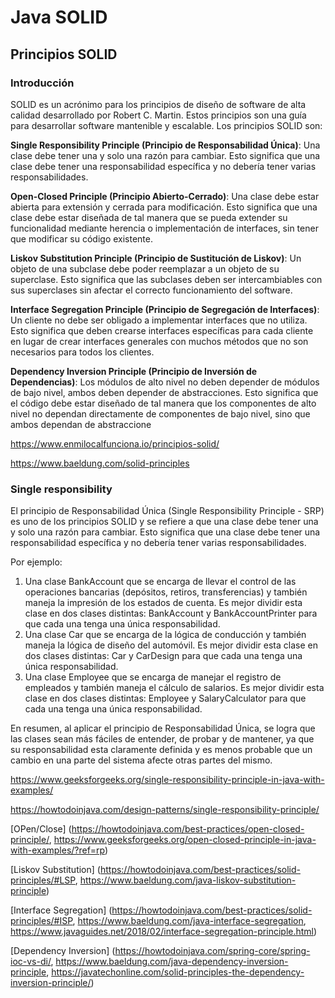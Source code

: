 # Java SOLID #

## Principios SOLID ##

### Introducción ###

SOLID es un acrónimo para los principios de diseño de software de alta calidad desarrollado por Robert C. Martin. Estos principios son una guía para desarrollar software mantenible y escalable. Los principios SOLID son:

**Single Responsibility Principle (Principio de Responsabilidad Única)**: Una clase debe tener una y solo una razón para cambiar. Esto significa que una clase debe tener una responsabilidad específica y no debería tener varias responsabilidades.

**Open-Closed Principle (Principio Abierto-Cerrado)**: Una clase debe estar abierta para extensión y cerrada para modificación. Esto significa que una clase debe estar diseñada de tal manera que se pueda extender su funcionalidad mediante herencia o implementación de interfaces, sin tener que modificar su código existente.

**Liskov Substitution Principle (Principio de Sustitución de Liskov)**: Un objeto de una subclase debe poder reemplazar a un objeto de su superclase. Esto significa que las subclases deben ser intercambiables con sus superclases sin afectar el correcto funcionamiento del software.

**Interface Segregation Principle (Principio de Segregación de Interfaces)**: Un cliente no debe ser obligado a implementar interfaces que no utiliza. Esto significa que deben crearse interfaces específicas para cada cliente en lugar de crear interfaces generales con muchos métodos que no son necesarios para todos los clientes.

**Dependency Inversion Principle (Principio de Inversión de Dependencias)**: Los módulos de alto nivel no deben depender de módulos de bajo nivel, ambos deben depender de abstracciones. Esto significa que el código debe estar diseñado de tal manera que los componentes de alto nivel no dependan directamente de componentes de bajo nivel, sino que ambos dependan de abstraccione

https://www.enmilocalfunciona.io/principios-solid/

https://www.baeldung.com/solid-principles

### Single responsibility ###

El principio de Responsabilidad Única (Single Responsibility Principle - SRP) es uno de los principios SOLID y se refiere a que una clase debe tener una y solo una razón para cambiar. Esto significa que una clase debe tener una responsabilidad específica y no debería tener varias responsabilidades.

Por ejemplo:

1.    Una clase BankAccount que se encarga de llevar el control de las operaciones bancarias (depósitos, retiros, transferencias) y también maneja la impresión de los estados de cuenta. Es mejor dividir esta clase en dos clases distintas: BankAccount y BankAccountPrinter para que cada una tenga una única responsabilidad.
2.    Una clase Car que se encarga de la lógica de conducción y también maneja la lógica de diseño del automóvil. Es mejor dividir esta clase en dos clases distintas: Car y CarDesign para que cada una tenga una única responsabilidad.
3.    Una clase Employee que se encarga de manejar el registro de empleados y también maneja el cálculo de salarios. Es mejor dividir esta clase en dos clases distintas: Employee y SalaryCalculator para que cada una tenga una única responsabilidad.

En resumen, al aplicar el principio de Responsabilidad Única, se logra que las clases sean más fáciles de entender, de probar y de mantener, ya que su responsabilidad esta claramente definida y es menos probable que un cambio en una parte del sistema afecte otras partes del mismo.

https://www.geeksforgeeks.org/single-responsibility-principle-in-java-with-examples/

https://howtodoinjava.com/design-patterns/single-responsibility-principle/

[OPen/Close] (https://howtodoinjava.com/best-practices/open-closed-principle/, https://www.geeksforgeeks.org/open-closed-principle-in-java-with-examples/?ref=rp)

[Liskov Substitution] (https://howtodoinjava.com/best-practices/solid-principles/#LSP, https://www.baeldung.com/java-liskov-substitution-principle)

[Interface Segregation] (https://howtodoinjava.com/best-practices/solid-principles/#ISP, https://www.baeldung.com/java-interface-segregation, https://www.javaguides.net/2018/02/interface-segregation-principle.html)

[Dependency Inversion] (https://howtodoinjava.com/spring-core/spring-ioc-vs-di/, https://www.baeldung.com/java-dependency-inversion-principle, https://javatechonline.com/solid-principles-the-dependency-inversion-principle/)

